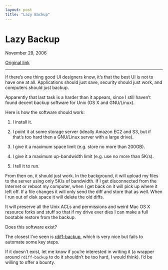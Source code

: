 ```yaml
---
layout: post
title: "Lazy Backup"
---
```

Lazy Backup
===========

November 29, 2006

[Original link](http://www.aaronsw.com/weblog/lazybackup)

* * * * *

If there’s one thing good UI designers know, it’s that the best UI is
not to have one at all. Applications should just save, security should
just work, and computers should just backup.

Apparently that last task is a harder than it appears, since I still
haven’t found decent backup software for Unix (OS X and GNU/Linux).

Here is how the software should work:

1.  I install it.

2.  I point it at some storage server (ideally Amazon EC2 and S3, but if
    that’s too hard then a GNU/Linux server with a large drive).

3.  I give it a maximum space limit (e.g. store no more than 200GB).

4.  I give it a maximum up-bandwidth limit (e.g. use no more than 5K/s).

5.  I tell it to run.

From then on, it should just work. In the background, it will upload my
files to the server using only 5K/s of bandwidth. If I get disconnected
from the Internet or reboot my computer, when I get back on it will pick
up where it left off. If a file changes it will only send the diff and
store that as well. When I run out of disk space it will delete the old
diffs.

It will preserve all the Unix ACLs and permissions and weird Mac OS X
resource forks and stuff so that if my drive ever dies I can make a full
bootable restore from the backup.

Does this software exist?

The closest I’ve seen is
[rdiff-backup](http://www.nongnu.org/rdiff-backup/), which is very nice
but fails to automate some key steps.

If it doesn’t exist, let me know if you’re interested in writing it (a
wrapper around `rdiff-backup` to do it shouldn’t be too hard, I would
think). I’d be willing to offer a bounty.
